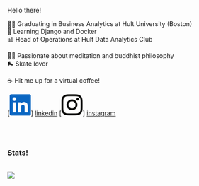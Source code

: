 <!DOCTYPE html>
<html>
  <p> Hello there! </p>
  
  
  
  🧑‍🎓 Graduating in Business Analytics at Hult University (Boston)<br>
  📘 Learning Django and Docker<br>
  📊 Head of Operations at Hult Data Analytics Club<br>
  
  🧘‍♂️ Passionate about meditation and buddhist philosophy<br>
  🛼 Skate lover<br>
  
  ☕ Hit me up for a virtual coffee!<br><br>
  [<img  src="logos\linkedin-icon.svg"  width="48"  height="48"  style="background-color:white;">] [linkedin]
  [<img  src="logos\instagram-icon.png" width="48" height="48"   style="background-color:white;">] [instagram]
  
  <br><br>
  
  
  
  <h3>Stats!</h3><br>
  <img src="https://github-readme-stats.vercel.app/api?username=Nicola-Bini&&show_icons=true&title_color=ffffff&icon_color=bb2acf&text_color=daf7dc&bg_color=151515">
  
  
  
</html>


[instagram]:  https://www.instagram.com/nicolab.367/?hl=en
[linkedin]:   https://www.linkedin.com/in/nicola-bini/
